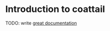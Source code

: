 # Introduction to coattail

TODO: write [great documentation](http://jacobian.org/writing/what-to-write/)
